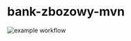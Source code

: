 # bank-zbozowy-mvn
![example workflow](https://github.com/KRybczynski/bank-zbozowy-mvn/actions/workflows/ci.yml/badge.svg)